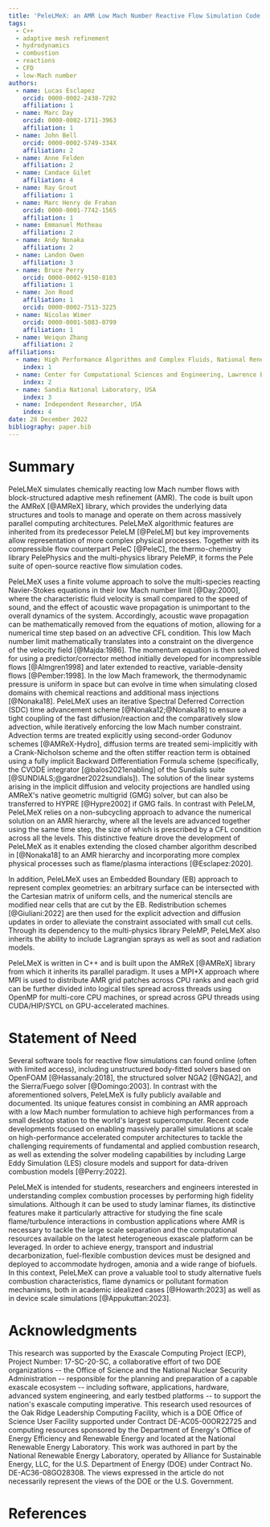 ```yaml
---
title: 'PeleLMeX: an AMR Low Mach Number Reactive Flow Simulation Code without level sub-cycling'
tags:
  - C++
  - adaptive mesh refinement
  - hydrodynamics
  - combustion
  - reactions
  - CFD
  - low-Mach number
authors:
  - name: Lucas Esclapez
    orcid: 0000-0002-2438-7292
    affiliation: 1
  - name: Marc Day
    orcid: 0000-0002-1711-3963
    affiliation: 1
  - name: John Bell
    orcid: 0000-0002-5749-334X
    affiliation: 2
  - name: Anne Felden
    affiliation: 2
  - name: Candace Gilet
    affiliation: 4
  - name: Ray Grout
    affiliation: 1
  - name: Marc Henry de Frahan
    orcid: 0000-0001-7742-1565
    affiliation: 1
  - name: Emmanuel Motheau
    affiliation: 2
  - name: Andy Nonaka
    affiliation: 2
  - name: Landon Owen
    affiliation: 3
  - name: Bruce Perry
    orcid: 0000-0002-9150-8103
    affiliation: 1
  - name: Jon Rood
    affiliation: 1
    orcid: 0000-0002-7513-3225
  - name: Nicolas Wimer
    orcid: 0000-0001-5083-0799
    affiliation: 1
  - name: Weiqun Zhang
    affiliation: 2
affiliations:
  - name: High Performance Algorithms and Complex Fluids, National Renewable Energy Laboratory, USA
    index: 1
  - name: Center for Computational Sciences and Engineering, Lawrence Berkeley National Laboratory, USA
    index: 2
  - name: Sandia National Laboratory, USA
    index: 3
  - name: Independent Researcher, USA
    index: 4
date: 28 December 2022
bibliography: paper.bib
---
```


# Summary

PeleLMeX simulates chemically reacting low Mach number flows with block-structured adaptive mesh refinement (AMR).
The code is built upon the AMReX [@AMReX] library, which provides the underlying data structures and tools to manage
and operate on them across massively parallel computing architectures. PeleLMeX algorithmic features are inherited from its
predecessor PeleLM [@PeleLM] but key improvements allow representation of more complex physical processes. Together with its compressible
flow counterpart PeleC [@PeleC], the thermo-chemistry library PelePhysics and the multi-physics library PeleMP, it forms
the Pele suite of open-source reactive flow simulation codes.

PeleLMeX uses a finite volume approach to solve the multi-species reacting Navier-Stokes equations in
their low Mach number limit [@Day:2000], where the characteristic fluid velocity is small compared to the speed of sound,
and the effect of acoustic wave propagation is unimportant to the overall dynamics of the system. Accordingly,
acoustic wave propagation can be mathematically removed from the equations of motion, allowing for a numerical time
step based on an advective CFL condition.
This low Mach number limit mathematically translates into a constraint on the divergence of the velocity field [@Majda:1986]. The
momentum equation is then solved for using a predictor/corrector method initially developed for incompressible flows [@Almgren1998]
and later extended to reactive, variable-density flows [@Pember:1998]. In the low Mach framework, the thermodynamic pressure is
uniform in space but can evolve in time when simulating closed domains with chemical reactions and additional mass injections [@Nonaka18].
PeleLMeX uses an iterative Spectral Deferred Correction (SDC) time advancement scheme [@Nonaka12;@Nonaka18] to ensure a tight coupling
of the fast diffusion/reaction and the comparatively slow advection, while iteratively enforcing
the low Mach number constraint.
Advection terms are treated explicitly using second-order Godunov schemes [@AMReX-Hydro], diffusion terms are treated
semi-implicitly with a Crank-Nicholson scheme and the often stiffer reaction term is obtained using a fully implicit
Backward Differentiation Formula scheme (specifically, the CVODE integrator [@balos2021enabling] of the Sundials
suite [@SUNDIALS;@gardner2022sundials]). The solution of the linear systems arising in the implicit diffusion and velocity projections are
handled using AMReX's native geometric multigrid (GMG) solver, but can also be transferred to HYPRE [@Hypre2002] if GMG fails.
In contrast with PeleLM, PeleLMeX relies on a non-subcycling approach to advance the numerical solution on an AMR hierarchy,
where all the levels are advanced together using the same time step, the size of which is prescribed by a CFL condition across all the levels.
This distinctive feature drove the development of PeleLMeX as it enables extending the closed chamber algorithm described in
[@Nonaka18] to an AMR hierarchy and incorporating more complex physical processes such as flame/plasma interactions [@Esclapez:2020].

In addition, PeleLMeX uses an Embedded Boundary (EB) approach to represent complex geometries: an arbitrary surface can
be intersected with the Cartesian matrix of uniform cells, and the numerical stencils are modified near cells that are cut
by the EB. Redistribution schemes [@Giuliani:2022] are then used for the explicit advection and diffusion updates in order to alleviate the
constraint associated with small cut cells. Through its dependency to the multi-physics library PeleMP, PeleLMeX also inherits
the ability to include Lagrangian sprays as well as soot and radiation models.

PeleLMeX is written in C++ and is built upon the AMReX [@AMReX] library from which it inherits its parallel paradigm.
It uses a MPI+X approach where MPI is used to distribute AMR grid patches across CPU ranks and each grid can be further divided into
logical tiles spread across threads using OpenMP for multi-core CPU machines, or spread across GPU threads using CUDA/HIP/SYCL
on GPU-accelerated machines.

# Statement of Need

Several software tools for reactive flow simulations can found online (often with limited access), including unstructured body-fitted
solvers based on OpenFOAM [@Hassanaly:2018], the structured solver NGA2 [@NGA2], and the Sierra/Fuego solver [@Domingo:2003].
In contrast with the aforementioned solvers, PeleLMeX is fully publicly available and documented.
Its unique features consist in combining an AMR approach with a low
Mach number formulation to achieve high performances from a small desktop station to the world's largest supercomputer.
Recent code developments focused on enabling massively parallel simulations at scale on high-performance accelerated computer
architectures to tackle the challenging requirements of fundamental and applied combustion research, as well as extending
the solver modeling capabilities by including Large Eddy Simulation (LES) closure models and support for data-driven
combustion models [@Perry:2022].

PeleLMeX is intended for students, researchers and engineers interested in understanding complex combustion processes
by performing high fidelity simulations. Although it can be used to study laminar flames, its distinctive features make it
particularly attractive for studying the fine scale flame/turbulence interactions in combustion applications where AMR is necessary
to tackle the large scale separation and the computational resources available on the latest heterogeneous exascale
platform can be leveraged. In order to achieve energy, transport and industrial decarbonization, fuel-flexible combustion devices
must be designed and deployed to accommodate hydrogen, amonia and a wide range of biofuels. In this context, PeleLMeX can prove a
valuable tool to study alternative fuels combustion characteristics, flame dynamics or pollutant formation mechanisms,
both in academic idealized cases [@Howarth:2023] as well as in device scale simulations [@Appukuttan:2023].

# Acknowledgments

This research was supported by the Exascale Computing Project (ECP), Project Number: 17-SC-20-SC, a collaborative effort of two DOE
organizations -- the Office of Science and the National Nuclear Security Administration -- responsible for the planning and
preparation of a capable exascale ecosystem -- including software, applications, hardware, advanced system engineering, and
early testbed platforms -- to support the nation's exascale computing imperative. This research used resources of the Oak Ridge
Leadership Computing Facility, which is a DOE Office of Science User Facility supported under Contract DE-AC05-00OR22725 and computing
resources sponsored by the Department of Energy's Office of Energy Efficiency and Renewable Energy and located at the National Renewable Energy
Laboratory. This work was authored in part by the National Renewable Energy Laboratory, operated by Alliance for Sustainable Energy,
LLC, for the U.S. Department of Energy (DOE) under Contract No. DE-AC36-08GO28308. The views expressed in the article do not
necessarily represent the views of the DOE or the U.S. Government.

# References
